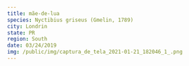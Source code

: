 ```yaml
---
title: mãe-de-lua
species: Nyctibius griseus (Gmelin, 1789)
city: Londrin
state: PR
region: South
date: 03/24/2019
img: /public/img/captura_de_tela_2021-01-21_182046_1_.png
---
```

